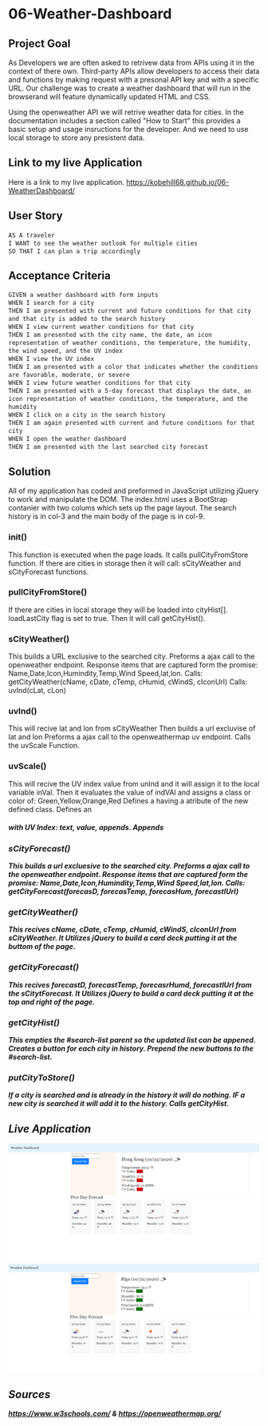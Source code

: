 # 06-Weather-Dashboard

## Project Goal
As Developers we are often asked to retrivew data from APIs using it in the context of there own.
Third-party APIs allow developers to access their data and functions by making request with a presonal API key
and with a specific URL. Our challenge was to create a weather dashboard that will run in the browserand will 
feature dynamically updated HTML and CSS.

Using the openweather API we will retrive weather data for cities. In the documentation includes a section called "How to Start" this provides a basic setup and usage insructions for the developer. And we need to use local storage to store any presistent data.


## Link to my live Application
Here is a link to my live application.
 https://kobehill68.github.io/06-WeatherDashboard/


## User Story

```
AS A traveler
I WANT to see the weather outlook for multiple cities
SO THAT I can plan a trip accordingly
```


## Acceptance Criteria

```
GIVEN a weather dashboard with form inputs
WHEN I search for a city
THEN I am presented with current and future conditions for that city and that city is added to the search history
WHEN I view current weather conditions for that city
THEN I am presented with the city name, the date, an icon representation of weather conditions, the temperature, the humidity, the wind speed, and the UV index
WHEN I view the UV index
THEN I am presented with a color that indicates whether the conditions are favorable, moderate, or severe
WHEN I view future weather conditions for that city
THEN I am presented with a 5-day forecast that displays the date, an icon representation of weather conditions, the temperature, and the humidity
WHEN I click on a city in the search history
THEN I am again presented with current and future conditions for that city
WHEN I open the weather dashboard
THEN I am presented with the last searched city forecast
```

## Solution
All of my application has coded and preformed in JavaScript utilizing jQuery to work and manipulate the DOM.
The index.html uses a BootStrap contanier with two colums which sets up the page layout. The search history
is in col-3 and the main body of the page is in col-9.


### init()
This function is executed when the page loads.
It calls pullCityFromStore function.
If there are cities in storage then it will call: sCityWeather and sCityForecast functions.

### pullCityFromStore()
If there are cities in local storage they will be loaded into cityHist[].
loadLastCity flag is set to true.
Then it will call getCityHist().


### sCityWeather()
This builds a URL exclusive to the searched city.
Preforms a ajax call to the openweather endpoint.
Response items that are captured form the promise:
Name,Date,Icon,Humindity,Temp,Wind Speed,lat,lon.
Calls: getCityWeather(cName, cDate, cTemp, cHumid, cWindS, cIconUrl)
Calls: uvInd(cLat, cLon)



### uvInd()
This will recive lat and lon from sCityWeather
Then builds a url excluvise of lat and lon 
Preforms a ajax call to the openweathermap uv endpoint.
Calls the uvScale Function. 


### uvScale()
This will recive the UV index value from unInd and it will assign it to the local variable inVal.
Then it evaluates the value of indVAl and assigns a class or color of: Green,Yellow,Orange,Red
Defines a <span> having a atribute of the new defined class.
Defines an <h5> with UV Index: text, value, appends<span>.
Appends<h5>

### sCityForecast()
This builds a url excluesive to the searched city.
Preforms a ajax call to the openweather endpoint.
Response items that are captured form the promise:
Name,Date,Icon,Humindity,Temp,Wind Speed,lat,lon.
Calls: getCityForecast(forecasD, forecasTemp, forecasHum, forecastIUrl)


### getCityWeather()
This recives cName, cDate, cTemp, cHumid, cWindS, cIconUrl from sCityWeather.
It Utilizes jQuery to build a card deck putting it at the buttom of the page.



### getCityForecast()
This recives forecastD, forecastTemp, forecasrHumd, forecastIUrl from the sCitytForecast.
It Utilizes jQuery to build a card deck putting it at the top and right of the page.


### getCityHist()
This empties the #search-list parent so the updated list can be appened.
Creates a button for each city in history.
Prepend the new buttons to the #search-list.



### putCityToStore()
If a city is searched and is already in the history it will do nothing.
IF a new city is searched it will add it to the history.
Calls getCityHist.





## Live Application
![weather dashboard](./image/weather1.png)
![weather dashboard](./image/weather2.png)


## Sources
https://www.w3schools.com/
&
https://openweathermap.org/


